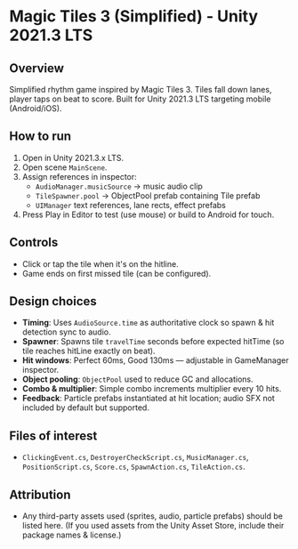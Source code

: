 # Magic Tiles 3 (Simplified) - Unity 2021.3 LTS

## Overview
Simplified rhythm game inspired by Magic Tiles 3. Tiles fall down lanes, player taps on beat to score. Built for Unity 2021.3 LTS targeting mobile (Android/iOS).

## How to run
1. Open in Unity 2021.3.x LTS.
2. Open scene `MainScene`.
3. Assign references in inspector:
   - `AudioManager.musicSource` -> music audio clip
   - `TileSpawner.pool` -> ObjectPool prefab containing Tile prefab
   - `UIManager` text references, lane rects, effect prefabs
4. Press Play in Editor to test (use mouse) or build to Android for touch.

## Controls
- Click or tap the tile when it's on the hitline.
- Game ends on first missed tile (can be configured).

## Design choices
- **Timing**: Uses `AudioSource.time` as authoritative clock so spawn & hit detection sync to audio.
- **Spawner**: Spawns tile `travelTime` seconds before expected hitTime (so tile reaches hitLine exactly on beat).
- **Hit windows**: Perfect 60ms, Good 130ms — adjustable in GameManager inspector.
- **Object pooling**: `ObjectPool` used to reduce GC and allocations.
- **Combo & multiplier**: Simple combo increments multiplier every 10 hits.
- **Feedback**: Particle prefabs instantiated at hit location; audio SFX not included by default but supported.

## Files of interest
- `ClickingEvent.cs`, `DestroyerCheckScript.cs`, `MusicManager.cs`, `PositionScript.cs`, `Score.cs`, `SpawnAction.cs`, `TileAction.cs`.

## Attribution
- Any third-party assets used (sprites, audio, particle prefabs) should be listed here. (If you used assets from the Unity Asset Store, include their package names & license.)
